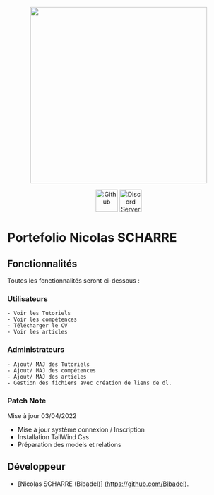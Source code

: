 <p align="center"><a href="nicolas.nsi-tech.fr" target="_blank"><img src="https://cdn.discordapp.com/attachments/864926984659140659/958099405330845736/logo.png" width="400"></a></p>

<p align="center">
<a href="https://github.com/Bibadel"><img src="https://logo-marque.com/wp-content/uploads/2020/12/GitHub-Embleme.png" alt="Github" width="50" ></a>
<a href="https://discord.gg/nsi-tech"><img src="https://www.pngkit.com/png/full/32-323627_icne-logo-discord-tlchargement-gratuit-en-png-et.png" alt="Discord Server"  width="50"></a>
<!-- <a href="https://packagist.org/packages/laravel/framework"><img src="https://img.shields.io/packagist/v/laravel/framework" alt="Latest Stable Version"></a>
<a href="https://packagist.org/packages/laravel/framework"><img src="https://img.shields.io/packagist/l/laravel/framework" alt="License"></a> -->
</p>

# Portefolio Nicolas SCHARRE

## Fonctionnalités 

Toutes les fonctionnalités seront ci-dessous :
### Utilisateurs 
    - Voir les Tutoriels
    - Voir les compétences
    - Télécharger le CV
    - Voir les articles 
### Administrateurs
    - Ajout/ MAJ des Tutoriels
    - Ajout/ MAJ des compétences
    - Ajout/ MAJ des articles
    - Gestion des fichiers avec création de liens de dl.


### Patch Note

Mise à jour 03/04/2022
 - Mise à jour système connexion / Inscription
 - Installation TailWind Css
-  Préparation des models et relations

## Développeur 
- [Nicolas SCHARRE (Bibadel)] (https://github.com/Bibadel).
